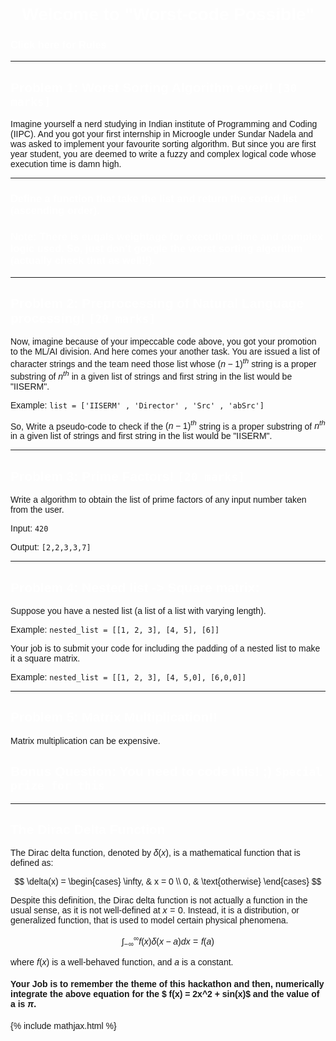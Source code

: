 <style>
body {
  font-family: Arial, sans-serif;
  background-color: ;
}

h1, h2, h3 {
  color: white;
}

a {
  color: white;
  text-decoration: none;
}
/* other styling rules */
  .poster {
    max-height: 100vh;
  }
</style>
# <center> Welcome to "Worst-code Possible"
### [ Click here for Rules ](./rules)

<hr color="black">

## Problem 1: Worst Sorting Algorithm ever!! `[30 marks]`
Imagine yourself a nerd studying in Indian institute of Programming and Coding (IIPC). And you got your first internship in Microogle under Sundar Nadela and was asked to implement your favourite sorting algorithm. But since you are first year student, you are deemed to write a fuzzy and complex logical code whose execution time is damn high. 
<hr color="black">

### Define a function that take the list and return the sorted list (ascending order).

### Note: There is euqals weightage for execution time and complex logic used. So, just don't google the worst sorting algorithm (actually check that as well!!).

*** 

## Problem 2: Preprocessing of Natural Language processing! `[20 marks]`

Now, imagine because of your impeccable code above, you got your promotion to the ML/AI division. And here comes your another task. You are issued a list of character strings and the team need those list whose ${(n-1)}^{th}$ string is a proper substring of $n^{th}$ in a given list of strings and first string in the list would be "IISERM".


Example: `list = ['IISERM' , 'Director' , 'Src' , 'abSrc'] `


So, Write a pseudo-code to check if the ${(n-1)}^{th}$ string is a proper substring of $n^{th}$ in a given list of strings and first string in the list would be "IISERM".

<hr color="black">



## Problem 3: Prime Factors! `[20 marks]`
Write a algorithm to obtain the list of prime factors of any input number taken from the user.

Input: `420`

Output: `[2,2,3,3,7]`


<hr color="black">

## Problem 4: Nested list -> Square matrix:

Suppose you have a nested list (a list of a list with varying length). 

Example: `nested_list = [[1, 2, 3], [4, 5], [6]]`

Your job is to submit your code for including the padding of a nested list to make it a square matrix.

Example: `nested_list = [[1, 2, 3], [4, 5,0], [6,0,0]]`





<hr color="black">

## Problem 5: Matrix Multiplication!!

Matrix multiplication can be expensive. 

## Bonus Question: You need to code this! ;) `Special prize for this`
***
## The Dirac Delta Function

The Dirac delta function, denoted by $\delta(x)$, is a mathematical function that is defined as:

$$
\delta(x) = \begin{cases} 
      \infty, & x = 0 \\
      0, & \text{otherwise} 
   \end{cases}
$$

Despite this definition, the Dirac delta function is not actually a function in the usual sense, as it is not well-defined at $x = 0$. Instead, it is a distribution, or generalized function, that is used to model certain physical phenomena.


$$
\int_{-\infty}^{\infty}f(x)\delta(x-a)dx = f(a)
$$

where $f(x)$ is a well-behaved function, and $a$ is a constant.


#### Your Job is to remember the theme of this hackathon and then, numerically integrate the above equation for the $ f(x) = 2x^2 + sin(x)$ and the value of a is $\pi$. 


{% include mathjax.html %}